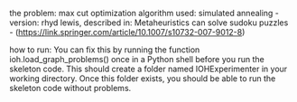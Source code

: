 the problem: max cut 
optimization algorithm used: simulated annealing
    - version: rhyd lewis, described in: Metaheuristics can solve sudoku puzzles 
    - (https://link.springer.com/article/10.1007/s10732-007-9012-8)



how to run:
    You can fix this by running the function ioh.load_graph_problems() once in a 
    Python shell before you run the skeleton code. This should create a folder 
    named IOHExperimenter in your working directory. Once this folder exists, 
    you should be able to run the skeleton code without problems. 